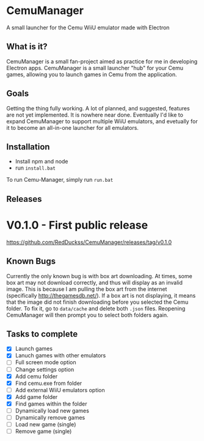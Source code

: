# CemuManager

A small launcher for the Cemu WiiU emulator made with Electron

## What is it?

CemuManager is a small fan-project aimed as practice for me in developing Electron apps. CemuManager is a small launcher "hub" for your Cemu games, allowing you to launch games in Cemu from the application.

## Goals

Getting the thing fully working. A lot of planned, and suggested, features are not yet implemented. It is nowhere near done. Eventually I'd like to expand CemuManager to support multiple WiiU emulators, and evetually for it to become an all-in-one launcher for all emulators.

## Installation
- Install npm and node
- run `install.bat`

To run Cemu-Manager, simply run `run.bat`

## Releases

# V0.1.0 - First public release

<https://github.com/RedDuckss/CemuManager/releases/tag/v0.1.0>

## Known Bugs

Currently the only known bug is with box art downloading. At times, some box art may not download correctly, and thus will display as an invalid image. This is because I am pulling the box art from the internet (specifically <http://thegamesdb.net/>). If a box art is not displaying, it means that the image did not finish downloading before you selected the Cemu folder. To fix it, go to `data/cache` and delete both `.json` files. Reopening CemuManager will then prompt you to select both folders again.

## Tasks to complete

- [x] Launch games
- [x] Lanuch games with other emulators
- [ ] Full screen mode option
- [ ] Change settings option
- [x] Add cemu folder
- [x] Find cemu.exe from folder
- [ ] Add external WiiU emulators option
- [x] Add game folder
- [x] Find games within the folder
- [ ] Dynamically load new games
- [ ] Dynamically remove games
- [ ] Load new game (single)
- [ ] Remove game (single)
